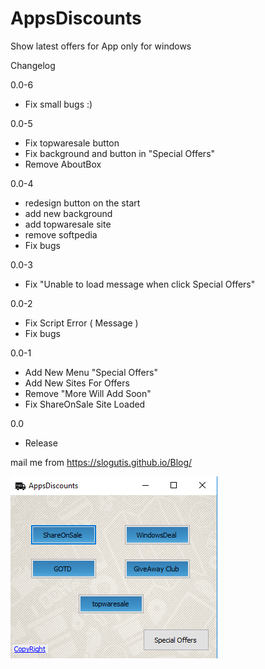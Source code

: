 # AppsDiscounts
Show latest offers for App only for windows

Changelog

0.0-6

- Fix small bugs :)


0.0-5

- Fix topwaresale button 
- Fix background and button in "Special Offers"
- Remove AboutBox 



0.0-4

- redesign button on the start
- add new background 
- add topwaresale site
- remove softpedia 
- Fix bugs


0.0-3

- Fix "Unable to load message when click Special Offers"




0.0-2
- Fix Script Error ( Message )
- Fix bugs




0.0-1

- Add New Menu "Special Offers"
- Add New Sites For Offers
- Remove "More Will Add Soon"
- Fix ShareOnSale Site Loaded




0.0 

- Release

mail me from https://slogutis.github.io/Blog/

![alt text](picture.png "Picture")
